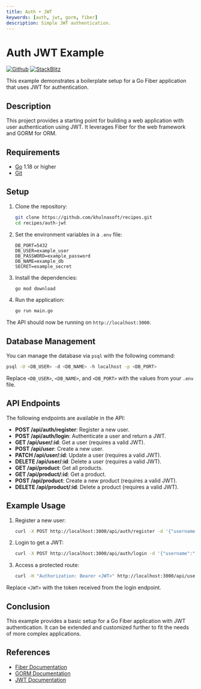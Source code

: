 ```yaml
---
title: Auth + JWT
keywords: [auth, jwt, gorm, fiber]
description: Simple JWT authentication.
---
```


# Auth JWT Example

[![Github](https://img.shields.io/static/v1?label=&message=Github&color=2ea44f&style=for-the-badge&logo=github)](https://github.com/khulnasoft/recipes/tree/master/auth-jwt) [![StackBlitz](https://img.shields.io/static/v1?label=&message=StackBlitz&color=2ea44f&style=for-the-badge&logo=StackBlitz)](https://stackblitz.com/github/khulnasoft/recipes/tree/master/auth-jwt)

This example demonstrates a boilerplate setup for a Go Fiber application that uses JWT for authentication.

## Description

This project provides a starting point for building a web application with user authentication using JWT. It leverages Fiber for the web framework and GORM for ORM.

## Requirements

- [Go](https://golang.org/dl/) 1.18 or higher
- [Git](https://git-scm.com/downloads)

## Setup

1. Clone the repository:
    ```bash
    git clone https://github.com/khulnasoft/recipes.git
    cd recipes/auth-jwt
    ```

2. Set the environment variables in a `.env` file:
    ```env
    DB_PORT=5432
    DB_USER=example_user
    DB_PASSWORD=example_password
    DB_NAME=example_db
    SECRET=example_secret
    ```

3. Install the dependencies:
    ```bash
    go mod download
    ```

4. Run the application:
    ```bash
    go run main.go
    ```

The API should now be running on `http://localhost:3000`.

## Database Management

You can manage the database via `psql` with the following command:
```bash
psql -U <DB_USER> -d <DB_NAME> -h localhost -p <DB_PORT>
```

Replace `<DB_USER>`, `<DB_NAME>`, and `<DB_PORT>` with the values from your `.env` file.

## API Endpoints

The following endpoints are available in the API:

- **POST /api/auth/register**: Register a new user.
- **POST /api/auth/login**: Authenticate a user and return a JWT.
- **GET /api/user/:id**: Get a user (requires a valid JWT).
- **POST /api/user**: Create a new user.
- **PATCH /api/user/:id**: Update a user (requires a valid JWT).
- **DELETE /api/user/:id**: Delete a user (requires a valid JWT).
- **GET /api/product**: Get all products.
- **GET /api/product/:id**: Get a product.
- **POST /api/product**: Create a new product (requires a valid JWT).
- **DELETE /api/product/:id**: Delete a product (requires a valid JWT).

## Example Usage

1. Register a new user:
    ```bash
    curl -X POST http://localhost:3000/api/auth/register -d '{"username":"testuser", "password":"testpassword", "email":"test@example.com"}' -H "Content-Type: application/json"
    ```

2. Login to get a JWT:
    ```bash
    curl -X POST http://localhost:3000/api/auth/login -d '{"username":"testuser", "password":"testpassword"}' -H "Content-Type: application/json"
    ```

3. Access a protected route:
    ```bash
    curl -H "Authorization: Bearer <JWT>" http://localhost:3000/api/user/1
    ```

Replace `<JWT>` with the token received from the login endpoint.

## Conclusion

This example provides a basic setup for a Go Fiber application with JWT authentication. It can be extended and customized further to fit the needs of more complex applications.

## References

- [Fiber Documentation](https://docs.khulnasoft.io)
- [GORM Documentation](https://gorm.io/docs/)
- [JWT Documentation](https://jwt.io/introduction/)
